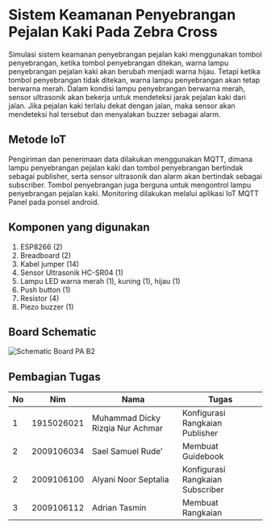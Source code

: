 # Sistem Keamanan Penyebrangan Pejalan Kaki Pada Zebra Cross
Simulasi sistem keamanan penyebrangan pejalan kaki menggunakan tombol penyebrangan, ketika tombol penyebrangan ditekan, warna lampu penyebrangan pejalan kaki akan berubah menjadi warna hijau. Tetapi ketika tombol penyebrangan tidak ditekan, warna lampu penyebrangan akan tetap berwarna merah. Dalam kondisi lampu penyebrangan berwarna merah, sensor ultrasonik akan bekerja untuk mendeteksi jarak pejalan kaki dari jalan. Jika pejalan kaki terlalu dekat dengan jalan, maka sensor akan mendeteksi hal tersebut dan menyalakan buzzer sebagai alarm.

## Metode IoT
Pengiriman dan penerimaan data dilakukan menggunakan MQTT, dimana lampu penyebrangan pejalan kaki dan tombol penyebrangan bertindak sebagai publisher, serta sensor ultrasonik dan alarm akan bertindak sebagai subscriber. Tombol penyebrangan juga berguna untuk mengontrol lampu penyebrangan pejalan kaki. Monitoring dilakukan melalui aplikasi IoT MQTT Panel pada ponsel android.

## Komponen yang digunakan
1.	ESP8266 (2)
2.	Breadboard (2)
3.	Kabel jumper (14)
4.	Sensor Ultrasonik HC-SR04 (1)
5.	Lampu LED warna merah (1), kuning (1), hijau (1)
6.	Push button (1)
7.	Resistor (4)
8.	Piezo buzzer (1)

## Board Schematic
![Schematic Board PA B2](https://github.com/AlyaniNS/pa-praktikum-iot-unmul-B2/assets/74224380/85e0b703-07d9-4927-bedd-b643bdd2e206)

## Pembagian Tugas
No|Nim       |Nama                            |Tugas                           |
--|----------|--------------------------------|--------------------------------|
1 |1915026021|Muhammad Dicky Rizqia Nur Achmar|Konfigurasi Rangkaian Publisher |
2 |2009106034|Sael Samuel Rude’               |Membuat Guidebook               |
2 |2009106100|Alyani Noor Septalia            |Konfigurasi Rangkaian Subscriber|
3 |2009106112|Adrian Tasmin                   |Membuat Rangkaian               |

